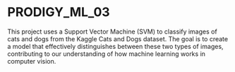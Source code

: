 # PRODIGY_ML_03
This project uses a Support Vector Machine (SVM) to classify images of cats and dogs from the Kaggle Cats and Dogs dataset. The goal is to create a model that effectively distinguishes between these two types of images, contributing to our understanding of how machine learning works in computer vision.
